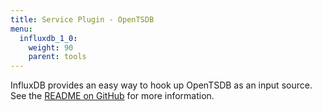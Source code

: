 ```yaml
---
title: Service Plugin - OpenTSDB
menu:
  influxdb_1_0:
    weight: 90
    parent: tools
---
```


InfluxDB provides an easy way to hook up OpenTSDB as an input source.
See the [README on GitHub](https://github.com/influxdb/influxdb/blob/master/services/opentsdb/README.md) for more information.
